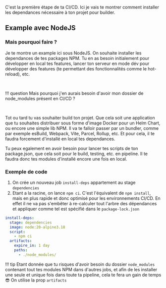 C'est la première étape de ta CI/CD. Ici je vais te montrer comment installer les dependances nécessaire à ton projet pour builder.

## Example avec NodeJS
### Mais pourquoi faire ?

Je te montre un example ici sous NodeJS. On souhaite installer les dependances de tes packages NPM. 
Tu en as besoin initialement pour développer en local tes features, lancer ton serveur en mode dév pour développer des features (te permettant des fonctionnalités comme le hot-reload), etc. 

<br>

!!! question
    Mais pourquoi j'en aurais besoin d'avoir mon dossier de node_modules présent en CI/CD ?

<br>

Tot ou tard tu vas souhaiter build ton projet. Que cela soit une application que tu souhaites distribuer sous forme d'image Docker pour un Helm Chart, ou encore une simple lib NPM. Il va te falloir passer par un bundler, comme par exemple esBuild, Webpack, Vite, Parcel, Rollup, etc. Et pour cela, il te faudra forcement d'installé en local tes dependances.

Tu peux egalement en avoir besoin pour lancer tes scripts de ton package.json, que cela soit pour le build, testing, etc. en pipeline. Il te faudra donc tes modules d'installé encore une fois en local.

### Exemple de code

1. On crée un nouveau job `install-deps` appartement au stage `dependencies`
2. Etant a la racine, on lance `npm ci`. C'est l'équivalent de `npm install`, mais en plus rapide et donc optimisé pour les environnements CI/CD. En effet il ne va pas s'embêter à re-calculer tout l'arbre des dépendances et appliquer comme tel est spécifié dans le `package-lock.json`

```yaml linenums="1"
install-deps:
  stage: dependencies
  image: node:20-alpine3.18
  script:
    - npm ci
  artifacts:
    expire_in: 1 day
    paths:
      - ./node_modules/
```

!!! tip
    Etant donnée que tu risques d'avoir besoin du dossier `node_modules` contenant tout tes modules NPM dans d'autres jobs, et afin de les installer une seule et unique fois dans toute ta pipeline, cela te fera un gain de temps 😎 On utilise la prop `artifacts`

